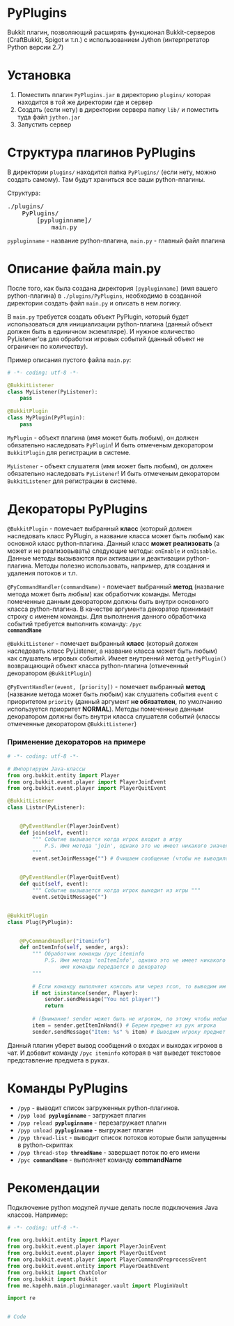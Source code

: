 # PyPlugins
Bukkit плагин, позволяющий расширять функционал Bukkit-серверов (CraftBukkit, Spigot и т.п.) с использованием Jython (интерпретатор Python версии 2.7)

# Установка
1. Поместить плагин <code>PyPlugins.jar</code> в директорию <code>plugins/</code> которая находится в той же директории где и сервер
2. Создать (если нету) в директории сервера папку <code>lib/</code> и поместить туда файл <code>jython.jar</code>
3. Запустить сервер

# Структура плагинов PyPlugins
В директории <code>plugins/</code> находится папка <code>PyPlugins/</code> (если нету, можно создать самому).
Там будут храниться все ваши python-плагины.

Структура:
<pre>
./plugins/
    PyPlugins/
        [pypluginname]/
            main.py
</pre>
<code>pypluginname</code> - название python-плагина, <code>main.py</code> - главный файл плагина

# Описание файла main.py
После того, как была создана директория <code>[pypluginname]</code> (имя вашего python-плагина) в <code>./plugins/PyPlugins</code>, необходимо в созданной директории создать файл <code>main.py</code> и описать в нем логику.

В <code>main.py</code> требуется создать объект PyPlugin, который будет использоваться для инициализации python-плагина (данный объект должен быть в единичном экземпляре). И нужное количество PyListener'ов для обработки игровых событий (данный объект не ограничен по количеству).

Пример описания пустого файла <code>main.py</code>:
```python
# -*- coding: utf-8 -*-

@BukkitListener
class MyListener(PyListener):
    pass
    
@BukkitPlugin
class MyPlugin(PyPlugin):
    pass
```

<code>MyPlugin</code> - объект плагина (имя может быть любым), он должен обязательно наследовать <code>PyPlugin</code>! И быть отмеченым декоратором <code>BukkitPlugin</code> для регистрации в системе.

<code>MyListener</code> - объект слушателя (имя может быть любым), он должен обязательно наследовать <code>PyListener</code>! И быть отмеченым декоратором <code>BukkitListener</code> для регистрации в системе.

# Декораторы PyPlugins

<code>@BukkitPlugin</code> - помечает выбранный **класс** (который должен наследовать класс PyPlugin, а название класса может быть любым) как основной класс python-плагина.
Данный класс **может реализовать** (а может и не реализовывать) следующие методы: <code>onEnable</code> и <code>onDisable</code>. Данные методы вызываются при активации и деактивации python-плагина. Методы полезно использовать, например, для создания и удаления потоков и т.п.

<code>@PyCommandHandler(commandName)</code> - помечает выбранный **метод** (название метода может быть любым) как обработчик команды. Методы помеченные данным декоратором должны быть внутри основного класса python-плагина. В качестве аргумента декоратор принимает строку с именем команды. Для выполнения данного обработчика событий требуется выполнить команду: <code>/pyc **commandName**</code>

<code>@BukkitListener</code> - помечает выбранный **класс** (который должен наследовать класс PyListener, а название класса может быть любым) как слушатель игровых событий. Имеет внутренний метод <code>getPyPlugin()</code> возвращающий объект класса python-плагина (отмеченный декоратором <code>@BukkitPlugin</code>)

<code>@PyEventHandler(event, [priority])</code> - помечает выбранный **метод** (название метода может быть любым) как слушатель события <code>event</code> с приоритетом <code>priority</code> (данный аргумент **не обязателен**, по умолчанию используется приоритет **NORMAL**). Методы помеченные данным декоратором должны быть внутри класса слушателя событий (классы отмеченные декоратором <code>@BukkitListener</code>)

### Применение декораторов на примере

```python
# -*- coding: utf-8 -*-

# Импортируем Java-классы
from org.bukkit.entity import Player
from org.bukkit.event.player import PlayerJoinEvent
from org.bukkit.event.player import PlayerQuitEvent

@BukkitListener
class Listnr(PyListener):


    @PyEventHandler(PlayerJoinEvent)
    def join(self, event):
        """ Событие вызывается когда игрок входит в игру
            P.S. Имя метода 'join', однако это не имеет никакого значения
        """
        event.setJoinMessage("") # Очищаем сообщение (чтобы не выводилось сообщений при входе)


    @PyEventHandler(PlayerQuitEvent)
    def quit(self, event):
        """ Событие вызывается когда игрок выходит из игры """
        event.setQuitMessage("")


@BukkitPlugin
class Plug(PyPlugin):


    @PyCommandHandler("iteminfo")
    def onItemInfo(self, sender, args):
        """ Обработчик команды /pyc iteminfo
            P.S. Имя метода 'onItemInfo', однако это не имеет никакого значения,
                 имя команды передается в декоратор
        """
    
        # Если команду выполняет консоль или через rcon, то выводим им сообщение: You not player!
        if not isinstance(sender, Player):
            sender.sendMessage("You not player!")
            return
            
        # (Внимание! sender может быть не игроком, по этому чтобы небыло ошибок мы перед этим делаем проверку)
        item = sender.getItemInHand() # Берем предмет из рук игрока
        sender.sendMessage("Item: %s" % item) # Выводим игроку предмет в его руках
```

Данный плагин уберет вывод сообщений о входах и выходах игроков в чат. И добавит команду <code>/pyc iteminfo</code> которая в чат выведет текстовое представление предмета в руках.

# Команды PyPlugins

* <code>/pyp</code> - выводит список загруженных python-плагинов.
* <code>/pyp load **pypluginname**</code> - загружает плагин
* <code>/pyp reload **pypluginname**</code> - перезагружает плагин
* <code>/pyp unload **pypluginname**</code> - выгружает плагин
* <code>/pyp thread-list</code> - выводит список потоков которые были запущенны в python-скриптах
* <code>/pyp thread-stop **threadName**</code> - завершает поток по его имени
* <code>/pyc **commandName**</code> - выполняет команду **commandName**

# Рекомендации

Подключение python модулей лучше делать после подключения Java классов. Например:
```python
# -*- coding: utf-8 -*-

from org.bukkit.entity import Player
from org.bukkit.event.player import PlayerJoinEvent
from org.bukkit.event.player import PlayerQuitEvent
from org.bukkit.event.player import PlayerCommandPreprocessEvent
from org.bukkit.event.entity import PlayerDeathEvent
from org.bukkit import ChatColor
from org.bukkit import Bukkit
from me.kapehh.main.pluginmanager.vault import PluginVault

import re


# Code
```
